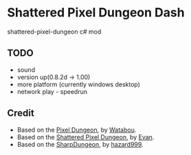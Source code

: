 # Shattered Pixel Dungeon Dash
shattered-pixel-dungeon c# mod 


## TODO
+ sound
+ version up(0.8.2d -> 1.00)
+ more platform (currently windows desktop)
+ network play - speedrun

## Credit
+ Based on the [Pixel Dungeon](https://github.com/watabou/pixel-dungeon), by [Watabou](http://watabou.ru/).
+ Based on the [Shattered Pixel Dungeon](https://github.dev/00-Evan/shattered-pixel-dungeon), by [Evan](https://shatteredpixel.com).
+ Based on the [SharpDungeon](https://github.com/hazard999/SharpDungeon), by [hazard999](https://github.com/hazard999).
